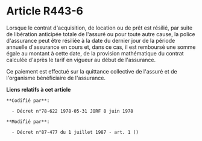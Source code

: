 # Article R443-6

Lorsque le contrat d'acquisition, de location ou de prêt est résilié, par suite de libération anticipée totale de l'assuré ou
pour toute autre cause, la police d'assurance peut être résiliée à la date du dernier jour de la période annuelle d'assurance
en cours et, dans ce cas, il est remboursé une somme égale au montant à cette date, de la provision mathématique du contrat
calculée d'après le tarif en vigueur au début de l'assurance.

Ce paiement est effectué sur la quittance collective de l'assuré et de l'organisme bénéficiaire de l'assurance.

**Liens relatifs à cet article**

	**Codifié par**:

	  - Décret n°78-622 1978-05-31 JORF 8 juin 1978

	**Modifié par**:

	  - Décret n°87-477 du 1 juillet 1987 - art. 1 ()
